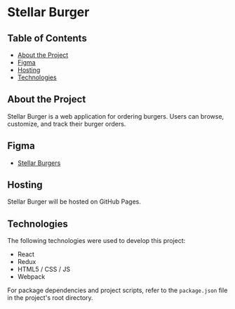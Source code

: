 # Stellar Burger

## Table of Contents

- [About the Project](#about-the-project)
- [Figma](#figma)
- [Hosting](#hosting)
- [Technologies](#technologies)

## About the Project

Stellar Burger is a web application for ordering burgers. Users can browse, customize, and track their burger orders.

## Figma

- [Stellar Burgers](<https://www.figma.com/file/Cw6N4OO8K4ewQ6I4xfzU3X/React_Stellar_Burger?node-id=724%3A432&mode=dev>)


## Hosting

Stellar Burger will be hosted on GitHub Pages.

## Technologies

The following technologies were used to develop this project:

- React
- Redux
- HTML5 / CSS / JS
- Webpack

For package dependencies and project scripts, refer to the `package.json` file in the project's root directory. 
